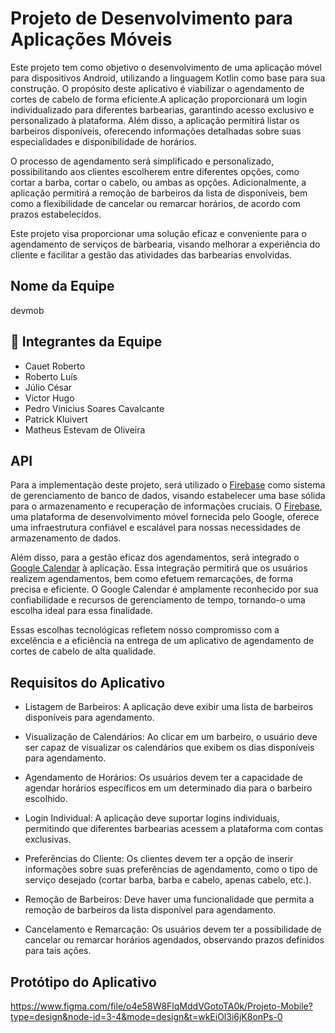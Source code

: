 
# Projeto de Desenvolvimento para Aplicações Móveis

Este projeto tem como objetivo o desenvolvimento de uma aplicação móvel para dispositivos Android, utilizando a linguagem Kotlin como base para sua construção. O propósito deste aplicativo é viabilizar o agendamento de cortes de cabelo de forma eficiente.A aplicação proporcionará um login individualizado para diferentes barbearias, garantindo acesso exclusivo e personalizado à plataforma. Além disso, a aplicação permitirá listar os barbeiros disponíveis, oferecendo informações detalhadas sobre suas especialidades e disponibilidade de horários.

O processo de agendamento será simplificado e personalizado, possibilitando aos clientes escolherem entre diferentes opções, como cortar a barba, cortar o cabelo, ou ambas as opções.
Adicionalmente, a aplicação permitirá a remoção de barbeiros da lista de disponíveis, bem como a flexibilidade de cancelar ou remarcar horários, de acordo com prazos estabelecidos.

Este projeto visa proporcionar uma solução eficaz e conveniente para o agendamento de serviços de barbearia, visando melhorar a experiência do cliente e facilitar a gestão das atividades das barbearias envolvidas.

## Nome da Equipe
devmob


## 🚀 Integrantes da Equipe 

- Cauet Roberto
- Roberto Luís
- Júlio César
- Victor Hugo
- Pedro Vínicius Soares Cavalcante
- Patrick Kluivert
- Matheus Estevam de Oliveira


## API
Para a implementação deste projeto, será utilizado o [Firebase](https://firebase.google.com/?gad=1&gclid=CjwKCAjw9-6oBhBaEiwAHv1QvLedly1LZD4fsCi1DU-kGTsvNkcEaibP2_1kO2QYvSq6tWrrXi1pzRoCjS0QAvD_BwE&gclsrc=aw.ds) como sistema de gerenciamento de banco de dados, visando estabelecer uma base sólida para o armazenamento e recuperação de informações cruciais. O [Firebase](https://firebase.google.com/?gad=1&gclid=CjwKCAjw9-6oBhBaEiwAHv1QvLedly1LZD4fsCi1DU-kGTsvNkcEaibP2_1kO2QYvSq6tWrrXi1pzRoCjS0QAvD_BwE&gclsrc=aw.ds), uma plataforma de desenvolvimento móvel fornecida pelo Google, oferece uma infraestrutura confiável e escalável para nossas necessidades de armazenamento de dados.

Além disso, para a gestão eficaz dos agendamentos, será integrado o [Google Calendar](https://developers.google.com/calendar/api/guides/overview) à aplicação. Essa integração permitirá que os usuários realizem agendamentos, bem como efetuem remarcações, de forma precisa e eficiente. O Google Calendar é amplamente reconhecido por sua confiabilidade e recursos de gerenciamento de tempo, tornando-o uma escolha ideal para essa finalidade.

Essas escolhas tecnológicas refletem nosso compromisso com a excelência e a eficiência na entrega de um aplicativo de agendamento de cortes de cabelo de alta qualidade.

## Requisitos do Aplicativo
- Listagem de Barbeiros:
A aplicação deve exibir uma lista de barbeiros disponíveis para agendamento.

- Visualização de Calendários:
Ao clicar em um barbeiro, o usuário deve ser capaz de visualizar os calendários que exibem os dias disponíveis para agendamento.

- Agendamento de Horários:
Os usuários devem ter a capacidade de agendar horários específicos em um determinado dia para o barbeiro escolhido.

- Login Individual:
A aplicação deve suportar logins individuais, permitindo que diferentes barbearias acessem a plataforma com contas exclusivas.

- Preferências do Cliente:
Os clientes devem ter a opção de inserir informações sobre suas preferências de agendamento, como o tipo de serviço desejado (cortar barba, barba e cabelo, apenas cabelo, etc.).

- Remoção de Barbeiros:
Deve haver uma funcionalidade que permita a remoção de barbeiros da lista disponível para agendamento.

- Cancelamento e Remarcação:
Os usuários devem ter a possibilidade de cancelar ou remarcar horários agendados, observando prazos definidos para tais ações.

## Protótipo do Aplicativo
https://www.figma.com/file/o4e58W8FlqMddVGotoTA0k/Projeto-Mobile?type=design&node-id=3-4&mode=design&t=wkEiOl3i6jK8onPs-0



